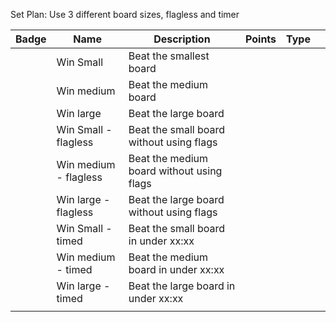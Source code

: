 Set Plan:
Use 3 different board sizes, flagless and timer 

| Badge | Name                  | Description                               | Points | Type |     |
| ----- | --------------------- | ----------------------------------------- | ------ | ---- | --- |
|       | Win Small             | Beat the smallest board                   |        |      |     |
|       | Win medium            | Beat the medium board                     |        |      |     |
|       | Win large             | Beat the large board                      |        |      |     |
|       | Win Small - flagless  | Beat the small board without using flags  |        |      |     |
|       | Win medium - flagless | Beat the medium board without using flags |        |      |     |
|       | Win large - flagless  | Beat the large board without using flags  |        |      |     |
|       | Win Small - timed     | Beat the small board in under xx:xx       |        |      |     |
|       | Win medium - timed    | Beat the medium board in under xx:xx      |        |      |     |
|       | Win large - timed     | Beat the large board in under xx:xx       |        |      |     |
|       |                       |                                           |        |      |     |
